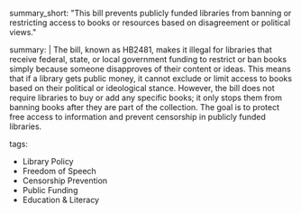 summary_short: "This bill prevents publicly funded libraries from banning or restricting access to books or resources based on disagreement or political views."

summary: |
  The bill, known as HB2481, makes it illegal for libraries that receive federal, state, or local government funding to restrict or ban books simply because someone disapproves of their content or ideas. This means that if a library gets public money, it cannot exclude or limit access to books based on their political or ideological stance. However, the bill does not require libraries to buy or add any specific books; it only stops them from banning books after they are part of the collection. The goal is to protect free access to information and prevent censorship in publicly funded libraries.

tags:
  - Library Policy
  - Freedom of Speech
  - Censorship Prevention
  - Public Funding
  - Education & Literacy
